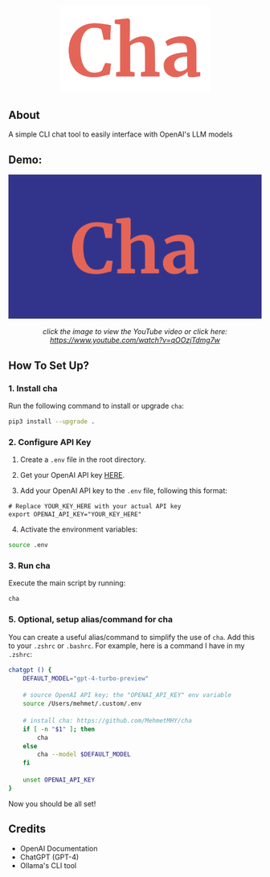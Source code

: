 <p align="center">
  <img width="300" src="./assets/logo.png">
</p>

## About

A simple CLI chat tool to easily interface with OpenAI's LLM models

## Demo:

<div align="center">

[![Demo Video](./assets/thumbnail.png)](https://www.youtube.com/watch?v=qOOzjTdmg7w)

*click the image to view the YouTube video or click here: https://www.youtube.com/watch?v=qOOzjTdmg7w*

</div>

## How To Set Up?

### 1. Install cha

Run the following command to install or upgrade `cha`:

```bash
pip3 install --upgrade .
```

### 2. Configure API Key

1. Create a `.env` file in the root directory.

2. Get your OpenAI API key [HERE](https://platform.openai.com/api-keys).

3. Add your OpenAI API key to the `.env` file, following this format:

```env
# Replace YOUR_KEY_HERE with your actual API key
export OPENAI_API_KEY="YOUR_KEY_HERE"
```

4. Activate the environment variables:

```bash
source .env
```

### 3. Run cha

Execute the main script by running:

```bash
cha
```

### 5. Optional, setup alias/command for cha

You can create a useful alias/command to simplify the use of `cha`. Add this to your `.zshrc` or `.bashrc`. For example, here is a command I have in my `.zshrc`:

```bash
chatgpt () {
    DEFAULT_MODEL="gpt-4-turbo-preview"

    # source OpenAI API key; the "OPENAI_API_KEY" env variable
    source /Users/mehmet/.custom/.env
    
    # install cha: https://github.com/MehmetMHY/cha
    if [ -n "$1" ]; then
        cha
    else
        cha --model $DEFAULT_MODEL
    fi

    unset OPENAI_API_KEY
}
```

Now you should be all set!

## Credits

- OpenAI Documentation
- ChatGPT (GPT-4)
- Ollama's CLI tool

